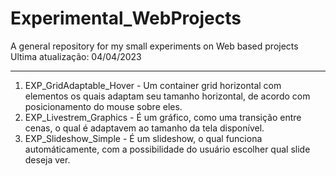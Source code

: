 # Experimental_WebProjects
A general repository for my small experiments on Web based projects
Ultima atualização: 04/04/2023
<hr/>
<ol>
  <li>EXP_GridAdaptable_Hover - Um container grid horizontal com elementos os quais adaptam seu tamanho horizontal, de acordo com posicionamento do mouse sobre eles.</li>
  <li>EXP_Livestrem_Graphics - É um gráfico, como uma transição entre cenas, o qual é adaptavem ao tamanho da tela disponível.</li>
  <li>EXP_Slideshow_Simple - É um slideshow, o qual funciona automáticamente, com a possibilidade do usuário escolher qual slide deseja ver.</li>
</ol>
